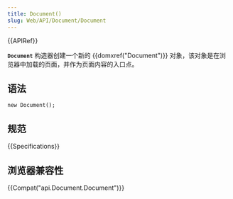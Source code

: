 ```yaml
---
title: Document()
slug: Web/API/Document/Document
---
```


{{APIRef}}

**`Document`** 构造器创建一个新的 {{domxref("Document")}} 对象，该对象是在浏览器中加载的页面，并作为页面内容的入口点。

## 语法

```plain
new Document();
```

## 规范

{{Specifications}}

## 浏览器兼容性

{{Compat("api.Document.Document")}}
